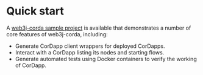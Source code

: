 Quick start
===========

A [web3j-corda sample project](https://gitlab.com/web3j/corda-samples) is available that demonstrates a number of core features of web3j-corda, including:

* Generate CorDapp client wrappers for deployed CorDapps.
* Interact with a CorDapp listing its nodes and starting flows.
* Generate automated tests using Docker containers to verify the working of CorDapp. 
